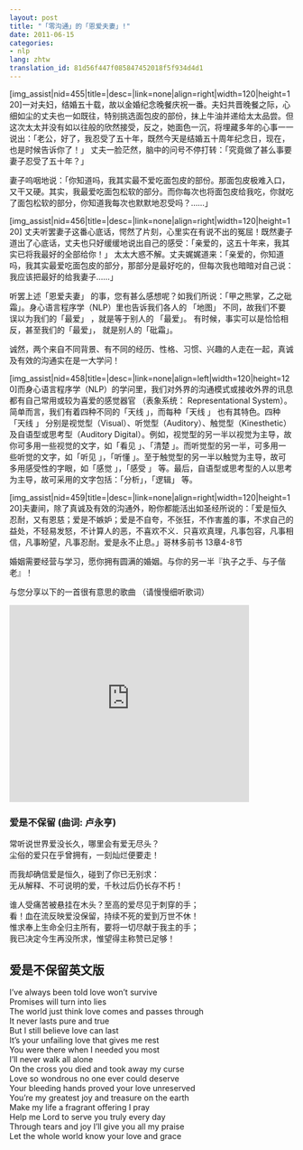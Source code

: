 ```yaml
---
layout: post
title: "「零沟通」的「恩爱夫妻」!"
date: 2011-06-15
categories:
- nlp
lang: zhtw
translation_id: 81d56f447f085847452018f5f934d4d1
---
```

<!--break-->
<p>[img_assist|nid=455|title=|desc=|link=none|align=right|width=120|height=120]一对夫妇，结婚五十载，故以金婚纪念晚餐庆祝一番。夫妇共晋晚餐之际，心细如尘的丈夫也一如既往，特别挑选面包皮的部份，抹上牛油并递给太太品尝。但这次太太并没有如以往般的欣然接受，反之，她面色一沉，将埋藏多年的心事一一说出：「老公，好了，我忍受了五十年，既然今天是结婚五十周年纪念日，现在，也是时候告诉你了！」 丈夫一脸茫然，脑中的问号不停打转：「究竟做了甚么事要妻子忍受了五十年？」</p>

<p>妻子呜咽地说：「你知道吗，我其实最不爱吃面包皮的部份。那面包皮极难入口，又干又硬。其实，我最爱吃面包松软的部分。而你每次也将面包皮给我吃，你就吃了面包松软的部分，你知道我每次也默默地忍受吗？……」</p>

<p>[img_assist|nid=456|title=|desc=|link=none|align=right|width=120|height=120] 丈夫听罢妻子这番心底话，愕然了片刻，心里实在有说不出的冤屈！既然妻子道出了心底话，丈夫也只好缓缓地说出自己的感受：「亲爱的，这五十年来，我其实已将我最好的全部给你！」 太太大惑不解。丈夫娓娓道来：「亲爱的，你知道吗，我其实最爱吃面包皮的部分，那部分是最好吃的，但每次我也暗暗对自己说：我应该把最好的给我妻子……」</p>

<p>听罢上述「恩爱夫妻」 的事，您有甚么感想呢？如我们所说：「甲之熊掌，乙之砒霜」。身心语言程序学（NLP）里也告诉我们各人的 「地图」 不同，故我们不要误以为我们的「最爱」 ，就是等于别人的 「最爱」。 有时候，事实可以是恰恰相反，甚至我们的「最爱」， 就是别人的「砒霜」。</p>

<p>诚然，两个来自不同背景、有不同的经历、性格、习惯、兴趣的人走在一起，真诚及有效的沟通实在是一大学问！</p>

<p>[img_assist|nid=458|title=|desc=|link=none|align=left|width=120|height=120]而身心语言程序学（NLP）的学问里，我们对外界的沟通模式或接收外界的讯息都有自己常用或较为喜爱的感觉器官 （表象系统： Representational System）。简单而言，我们有着四种不同的「天线 」，而每种「天线 」 也有其特色。四种 「天线 」 分别是视觉型（Visual）、听觉型（Auditory）、触觉型（Kinesthetic）及自语型或思考型（Auditory Digital）。例如，视觉型的另一半以视觉为主导，故你可多用一些视觉的文字，如「看见 」、「清楚 」。而听觉型的另一半，可多用一些听觉的文字，如「听见 」，「听懂 」。至于触觉型的另一半以触觉为主导，故可多用感受性的字眼，如「感觉 」，「感受 」 等。最后，自语型或思考型的人以思考为主导，故可采用的文字包括：「分析」，「逻辑」 等。</p>

<p>[img_assist|nid=459|title=|desc=|link=none|align=right|width=120|height=120]夫妻间，除了真诚及有效的沟通外，盼你都能活出如圣经所说的：「爱是恒久忍耐，又有恩慈；爱是不嫉妒；爱是不自夸，不张狂，不作害羞的事，不求自己的益处，不轻易发怒，不计算人的恶，不喜欢不义．只喜欢真理，凡事包容，凡事相信，凡事盼望，凡事忍耐。爱是永不止息。」哥林多前书 13章4-8节</p>

<p>婚姻需要经营与学习，愿你拥有圆满的婚姻。与你的另一半『执子之手、与子偕老』！</p>

<p>与您分享以下的一首很有意思的歌曲 （请慢慢细听歌词）</p>

<iframe width="425" height="349" src="http://www.youtube.com/embed/n-OEXqfaMys" frameborder="0" allowfullscreen></iframe>

<h3>爱是不保留 (曲词: 卢永亨) </h3>

<p>常听说世界爱没长久，哪里会有爱无尽头？<br/>
尘俗的爱只在乎曾拥有，一刻灿烂便要走！</p>

<p>而我却确信爱是恒久，碰到了你已无别求：<br/>
无从解释、不可说明的爱，千秋过后仍长存不朽！</p>

<p>谁人受痛苦被悬挂在木头？至高的爱尽见于刺穿的手；<br/>
看！血在流反映爱没保留，持续不死的爱到万世不休！<br/>
惟求奉上生命全归主所有，要将一切尽献于我主的手；<br/>
我已决定今生再没所求，惟望得主称赞已足够！</p>


<h2>爱是不保留英文版</h2>
I’ve always been told love won’t survive<br/>
Promises will turn into lies<br/>
The world just think love comes and passes through<br/>
It never lasts pure and true<br/>
But I still believe love can last<br/>
It’s your unfailing love that gives me rest<br/>
You were there when I needed you most<br/>
I’ll never walk all alone<br/>
On the cross you died and took away my curse<br/>
Love so wondrous no one ever could deserve<br/>
Your bleeding hands proved your love unreserved<br/>
You’re my greatest joy and treasure on the earth<br/>
Make my life a fragrant offering I pray<br/>
Help me Lord to serve you truly every day<br/>
Through tears and joy I’ll give you all my praise<br/>
Let the whole world know your love and grace<br/>
